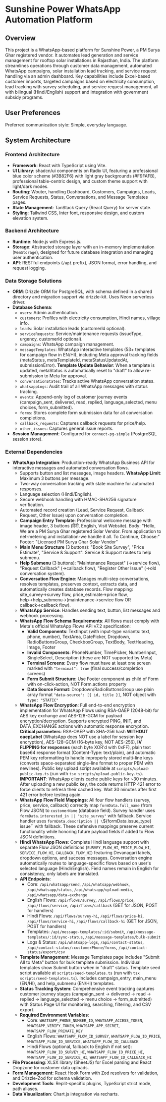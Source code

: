 # Sunshine Power WhatsApp Automation Platform

## Overview

This project is a WhatsApp-based platform for Sunshine Power, a PM Surya Ghar registered vendor. It automates lead generation and service management for rooftop solar installations in Rajasthan, India. The platform streamlines operations through customer data management, automated WhatsApp campaigns, solar installation lead tracking, and service request handling via an admin dashboard. Key capabilities include Excel-based customer imports, targeted campaigns based on electricity consumption, lead tracking with survey scheduling, and service request management, all with bilingual (Hindi/English) support and integration with government subsidy programs.

## User Preferences

Preferred communication style: Simple, everyday language.

## System Architecture

### Frontend Architecture
- **Framework**: React with TypeScript using Vite.
- **UI Library**: shadcn/ui components on Radix UI, featuring a professional blue color scheme (#3B82F6) with light gray backgrounds (#F9FAFB), professional table-centric design, and custom theme support with light/dark modes.
- **Routing**: Wouter, handling Dashboard, Customers, Campaigns, Leads, Service Requests, Status, Conversations, and Message Templates pages.
- **State Management**: TanStack Query (React Query) for server state.
- **Styling**: Tailwind CSS, Inter font, responsive design, and custom elevation system.

### Backend Architecture
- **Runtime**: Node.js with Express.js.
- **Storage**: Abstracted storage layer with an in-memory implementation (`MemStorage`), designed for future database integration and managing user authentication.
- **API**: RESTful endpoints (`/api` prefix), JSON format, error handling, and request logging.

### Data Storage Solutions
- **ORM**: Drizzle ORM for PostgreSQL, with schema defined in a shared directory and migration support via drizzle-kit. Uses Neon serverless driver.
- **Database Schema**:
    - `users`: Admin authentication.
    - `customers`: Profiles with electricity consumption, Hindi names, village info.
    - `leads`: Solar installation leads (customerId optional).
    - `serviceRequests`: Service/maintenance requests (issueType, urgency, customerId optional).
    - `campaigns`: WhatsApp campaign management.
    - `messageTemplates`: WhatsApp interactive templates (53+ templates for campaign flow in EN/HI), including Meta approval tracking fields (metaStatus, metaTemplateId, metaStatusUpdatedAt, submissionError). **Template Update Behavior**: When a template is updated, metaStatus is automatically reset to "draft" to allow re-submission to Meta for approval.
    - `conversationStates`: Tracks active WhatsApp conversation states.
    - `whatsappLogs`: Audit trail of all WhatsApp messages with status tracking.
    - `events`: Append-only log of customer journey events (campaign_sent, delivered, read, replied, language_selected, menu choices, form_submitted).
    - `forms`: Stores complete form submission data for all conversation completions.
    - `callback_requests`: Captures callback requests for price/help.
    - `other_issues`: Captures general issue reports.
- **Session Management**: Configured for `connect-pg-simple` (PostgreSQL session store).

### External Dependencies

- **WhatsApp Integration**: Production-ready WhatsApp Business API for interactive messages and automated conversation flows.
    - Supports button and list messages, image headers. **WhatsApp Limit**: Maximum 3 buttons per message.
    - Two-way conversation tracking with state machine for automated responses.
    - Language selection (Hindi/English).
    - Secure webhook handling with HMAC-SHA256 signature verification.
    - Automated record creation (Lead, Service Request, Callback Request, Other Issue) upon conversation completion.
    - **Campaign Entry Template**: Professional welcome message with image header, 3 buttons (हिंदी, English, Visit Website). Body: "Hello, We are a PM Surya Ghar registered Solar Vendor. From application to net-metering and installation-we handle it all. To Continue, Choose:" Footer: "Licensed PM Surya Ghar Solar Vendor"
    - **Main Menu Structure** (3 buttons): "Book Site Survey", "Price Estimate", "Service & Support". Service & Support routes to help submenu.
    - **Help Submenu** (3 buttons): "Maintenance Request" (→service flow), "Request Callback" (→callback flow), "Register Other Issue" (→old conversation system).
    - **Conversation Flow Engine**: Manages multi-step conversations, resolves templates, preserves context, extracts data, and automatically creates database records. Flow mapping: site_survey→survey flow, price_estimate→price flow, help→help_submenu→(maintenance→service flow OR callback→callback flow).
    - **WhatsApp Service**: Handles sending text, button, list messages and webhook processing.
    - **WhatsApp Flow Schema Requirements**: All flows must comply with Meta's official WhatsApp Flows API v7.2 specification:
        - **Valid Components**: TextInput (with input-type variants: text, phone, number), TextArea, DatePicker, Dropdown, RadioButtonsGroup, CheckboxGroup, TextBody, TextHeading, Image, Footer
        - **Invalid Components**: PhoneNumber, TimePicker, NumberInput, SingleSelect, Description (these are NOT supported by Meta)
        - **Terminal Screens**: Every flow must have at least one screen marked with `"terminal": true` (final success/completion screens)
        - **Form Submit Structure**: Use Footer component as child of Form with on-click-action, NOT Form.actions property
        - **Data Source Format**: Dropdown/RadioButtonsGroup use plain array format `"data-source": [{ id, title }]`, NOT object with `type: "STATIC"`
    - **WhatsApp Flow Encryption**: Full end-to-end encryption implementation for WhatsApp Flows using RSA-OAEP (2048-bit) for AES key exchange and AES-128-GCM for payload encryption/decryption. Supports encrypted PING, INIT, and DATA_EXCHANGE actions with automatic response encryption. **Critical parameters**: RSA-OAEP with SHA-256 hash **WITHOUT oaepLabel** (WhatsApp does NOT use a label for session key encryption), AES-128-GCM (16-byte key, NOT AES-256), **IV FLIPPING for responses** (each byte XOR'd with 0xFF), plain text base64 response format (Content-Type: text/plain), and automatic PEM key reformatting to handle improperly stored multi-line keys (converts space-separated single-line format to proper PEM with newlines). Public key upload script available at `scripts/upload-public-key.ts` (run with `tsx scripts/upload-public-key.ts`). **IMPORTANT**: WhatsApp clients cache public keys for ~30 minutes. After uploading a new public key, the code returns HTTP 421 error to force clients to refresh their cached key. Wait 30 minutes after first 421 error before testing again.
    - **WhatsApp Flow Field Mappings**: All four flow handlers (survey, price, service, callback) correctly map `formData.full_name` (from Flow JSON) to `customerName` (database field). Survey handler uses `formData.interested_in || "site_survey"` with fallback. Service handler uses `formData.description || \`${formData.issue_type} issue\`` with fallback. These defensive mappings preserve current functionality while honoring future payload fields if added to Flow JSON definitions.
    - **Hindi WhatsApp Flows**: Complete Hindi language support with separate Flow JSON definitions (`SURVEY_FLOW_HI`, `PRICE_FLOW_HI`, `SERVICE_FLOW_HI`, `CALLBACK_FLOW_HI`) featuring Devanagari labels, dropdown options, and success messages. Conversation engine automatically routes to language-specific flows based on user's selected language (Hindi/English). Field names remain in English for consistency, only labels are translated.
    - **API Endpoints**: 
        - Core: `/api/whatsapp/send`, `/api/whatsapp/webhook`, `/api/whatsapp/status`, `/api/whatsapp/upload-media`, `/api/whatsapp/data-exchange`
        - English Flows: `/api/flows/survey`, `/api/flows/price`, `/api/flows/service`, `/api/flows/callback` (GET for JSON, POST for handlers)
        - Hindi Flows: `/api/flows/survey-hi`, `/api/flows/price-hi`, `/api/flows/service-hi`, `/api/flows/callback-hi` (GET for JSON, POST for handlers)
        - Templates: `/api/message-templates/:id/submit`, `/api/message-templates/:id/sync-status`, `/api/message-templates/bulk-submit`
        - Logs & Status: `/api/whatsapp-logs`, `/api/contact-status`, `/api/contact-status/:customerPhone/forms`, `/api/contact-status/export/csv`
    - **Template Management**: Message Templates page includes "Submit All to Meta" button for bulk template submission. Individual templates show Submit button when in "draft" status. Template seed script available at `scripts/seed-templates.ts` (run with `tsx scripts/seed-templates.ts`). Includes campaign_entry, main_menu (EN/HI), and help_submenu (EN/HI) templates.
    - **Status Tracking System**: Comprehensive event tracking captures customer journey stages (campaign_sent → delivered → read → replied → language_selected → menu choice → form_submitted) with Status Page UI for monitoring, searching, filtering, and CSV export.
    - **Required Environment Variables**: 
        - Core: `WHATSAPP_PHONE_NUMBER_ID`, `WHATSAPP_ACCESS_TOKEN`, `WHATSAPP_VERIFY_TOKEN`, `WHATSAPP_APP_SECRET`, `WHATSAPP_FLOW_PRIVATE_KEY`
        - English Flows: `WHATSAPP_FLOW_ID_SURVEY`, `WHATSAPP_FLOW_ID_PRICE`, `WHATSAPP_FLOW_ID_SERVICE`, `WHATSAPP_FLOW_ID_CALLBACK`
        - Hindi Flows (optional, fallback to English if not set): `WHATSAPP_FLOW_ID_SURVEY_HI`, `WHATSAPP_FLOW_ID_PRICE_HI`, `WHATSAPP_FLOW_ID_SERVICE_HI`, `WHATSAPP_FLOW_ID_CALLBACK_HI`
- **File Processing**: XLSX library (SheetJS) for Excel parsing and React Dropzone for customer data uploads.
- **Form Management**: React Hook Form with Zod resolvers for validation, and Drizzle-Zod for schema validation.
- **Development Tools**: Replit-specific plugins, TypeScript strict mode, path aliases.
- **Data Visualization**: Chart.js integration via recharts.
